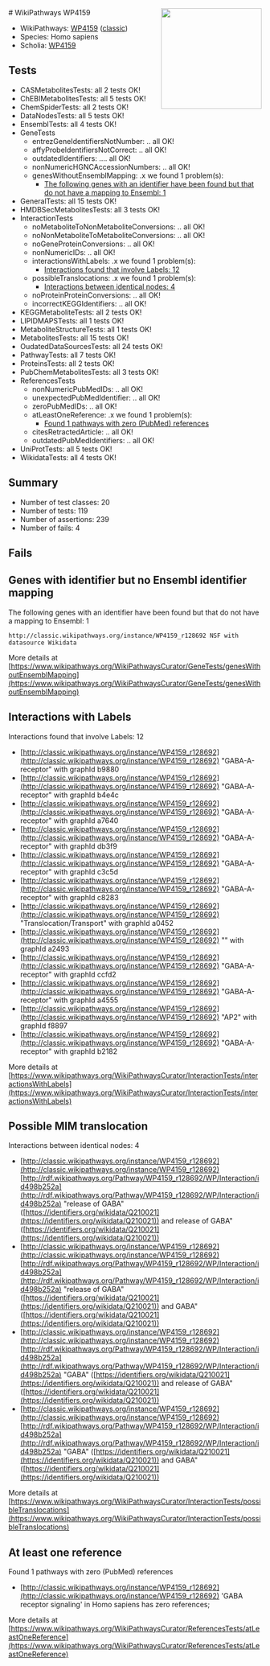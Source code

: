 <img style="float: right; width: 200px" src="https://upload.wikimedia.org/wikipedia/commons/thumb/8/83/Wplogo_with_text_500.png/640px-Wplogo_with_text_500.png" />
# WikiPathways WP4159

* WikiPathways: [WP4159](https://wikipathways.org/pathways/WP4159) ([classic](https://classic.wikipathways.org/instance/WP4159))
* Species: Homo sapiens
* Scholia: [WP4159](https://scholia.toolforge.org/wikipathways/WP4159)
## Tests
* CASMetabolitesTests: all 2 tests OK!
* ChEBIMetabolitesTests: all 5 tests OK!
* ChemSpiderTests: all 2 tests OK!
* DataNodesTests: all 5 tests OK!
* EnsemblTests: all 4 tests OK!
* GeneTests
    * entrezGeneIdentifiersNotNumber: .. all OK!
    * affyProbeIdentifiersNotCorrect: .. all OK!
    * outdatedIdentifiers: .... all OK!
    * nonNumericHGNCAccessionNumbers: .. all OK!
    * genesWithoutEnsemblMapping: .x we found 1 problem(s):
        * [The following genes with an identifier have been found but that do not have a mapping to Ensembl: 1](#40286d83)
* GeneralTests: all 15 tests OK!
* HMDBSecMetabolitesTests: all 3 tests OK!
* InteractionTests
    * noMetaboliteToNonMetaboliteConversions: .. all OK!
    * noNonMetaboliteToMetaboliteConversions: .. all OK!
    * noGeneProteinConversions: .. all OK!
    * nonNumericIDs: .. all OK!
    * interactionsWithLabels: .x we found 1 problem(s):
        * [Interactions found that involve Labels: 12](#fe97a8ba)
    * possibleTranslocations: .x we found 1 problem(s):
        * [Interactions between identical nodes: 4](#1c118209)
    * noProteinProteinConversions: .. all OK!
    * incorrectKEGGIdentifiers: .. all OK!
* KEGGMetaboliteTests: all 2 tests OK!
* LIPIDMAPSTests: all 1 tests OK!
* MetaboliteStructureTests: all 1 tests OK!
* MetabolitesTests: all 15 tests OK!
* OudatedDataSourcesTests: all 24 tests OK!
* PathwayTests: all 7 tests OK!
* ProteinsTests: all 2 tests OK!
* PubChemMetabolitesTests: all 3 tests OK!
* ReferencesTests
    * nonNumericPubMedIDs: .. all OK!
    * unexpectedPubMedIdentifier: .. all OK!
    * zeroPubMedIDs: .. all OK!
    * atLeastOneReference: .x we found 1 problem(s):
        * [Found 1 pathways with zero (PubMed) references](#d0a459f0)
    * citesRetractedArticle: .. all OK!
    * outdatedPubMedIdentifiers: .. all OK!
* UniProtTests: all 5 tests OK!
* WikidataTests: all 4 tests OK!


## Summary

* Number of test classes: 20
* Number of tests: 119
* Number of assertions: 239
* Number of fails: 4

## Fails

<a name="40286d83" />

## Genes with identifier but no Ensembl identifier mapping

The following genes with an identifier have been found but that do not have a mapping to Ensembl: 1
```
http://classic.wikipathways.org/instance/WP4159_r128692 NSF with datasource Wikidata
```

More details at [https://www.wikipathways.org/WikiPathwaysCurator/GeneTests/genesWithoutEnsemblMapping](https://www.wikipathways.org/WikiPathwaysCurator/GeneTests/genesWithoutEnsemblMapping)

<a name="fe97a8ba" />

## Interactions with Labels

Interactions found that involve Labels: 12

* [http://classic.wikipathways.org/instance/WP4159_r128692](http://classic.wikipathways.org/instance/WP4159_r128692) "GABA-A-receptor" with graphId b9880
* [http://classic.wikipathways.org/instance/WP4159_r128692](http://classic.wikipathways.org/instance/WP4159_r128692) "GABA-A-receptor" with graphId b4e4c
* [http://classic.wikipathways.org/instance/WP4159_r128692](http://classic.wikipathways.org/instance/WP4159_r128692) "GABA-A-receptor" with graphId a7640
* [http://classic.wikipathways.org/instance/WP4159_r128692](http://classic.wikipathways.org/instance/WP4159_r128692) "GABA-A-receptor" with graphId db3f9
* [http://classic.wikipathways.org/instance/WP4159_r128692](http://classic.wikipathways.org/instance/WP4159_r128692) "GABA-A-receptor" with graphId c3c5d
* [http://classic.wikipathways.org/instance/WP4159_r128692](http://classic.wikipathways.org/instance/WP4159_r128692) "GABA-A-receptor" with graphId c8283
* [http://classic.wikipathways.org/instance/WP4159_r128692](http://classic.wikipathways.org/instance/WP4159_r128692) "Translocation/Transport" with graphId a0452
* [http://classic.wikipathways.org/instance/WP4159_r128692](http://classic.wikipathways.org/instance/WP4159_r128692) "" with graphId a2493
* [http://classic.wikipathways.org/instance/WP4159_r128692](http://classic.wikipathways.org/instance/WP4159_r128692) "GABA-A-receptor" with graphId ccfd2
* [http://classic.wikipathways.org/instance/WP4159_r128692](http://classic.wikipathways.org/instance/WP4159_r128692) "GABA-A-receptor" with graphId a4555
* [http://classic.wikipathways.org/instance/WP4159_r128692](http://classic.wikipathways.org/instance/WP4159_r128692) "AP2" with graphId f8897
* [http://classic.wikipathways.org/instance/WP4159_r128692](http://classic.wikipathways.org/instance/WP4159_r128692) "GABA-A-receptor" with graphId b2182


More details at [https://www.wikipathways.org/WikiPathwaysCurator/InteractionTests/interactionsWithLabels](https://www.wikipathways.org/WikiPathwaysCurator/InteractionTests/interactionsWithLabels)

<a name="1c118209" />

## Possible MIM translocation

Interactions between identical nodes: 4

* [http://classic.wikipathways.org/instance/WP4159_r128692](http://classic.wikipathways.org/instance/WP4159_r128692) [http://rdf.wikipathways.org/Pathway/WP4159_r128692/WP/Interaction/id498b252a](http://rdf.wikipathways.org/Pathway/WP4159_r128692/WP/Interaction/id498b252a) "release of GABA" ([https://identifiers.org/wikidata/Q210021](https://identifiers.org/wikidata/Q210021)) and 
release of GABA" ([https://identifiers.org/wikidata/Q210021](https://identifiers.org/wikidata/Q210021))
* [http://classic.wikipathways.org/instance/WP4159_r128692](http://classic.wikipathways.org/instance/WP4159_r128692) [http://rdf.wikipathways.org/Pathway/WP4159_r128692/WP/Interaction/id498b252a](http://rdf.wikipathways.org/Pathway/WP4159_r128692/WP/Interaction/id498b252a) "release of GABA" ([https://identifiers.org/wikidata/Q210021](https://identifiers.org/wikidata/Q210021)) and 
GABA" ([https://identifiers.org/wikidata/Q210021](https://identifiers.org/wikidata/Q210021))
* [http://classic.wikipathways.org/instance/WP4159_r128692](http://classic.wikipathways.org/instance/WP4159_r128692) [http://rdf.wikipathways.org/Pathway/WP4159_r128692/WP/Interaction/id498b252a](http://rdf.wikipathways.org/Pathway/WP4159_r128692/WP/Interaction/id498b252a) "GABA" ([https://identifiers.org/wikidata/Q210021](https://identifiers.org/wikidata/Q210021)) and 
release of GABA" ([https://identifiers.org/wikidata/Q210021](https://identifiers.org/wikidata/Q210021))
* [http://classic.wikipathways.org/instance/WP4159_r128692](http://classic.wikipathways.org/instance/WP4159_r128692) [http://rdf.wikipathways.org/Pathway/WP4159_r128692/WP/Interaction/id498b252a](http://rdf.wikipathways.org/Pathway/WP4159_r128692/WP/Interaction/id498b252a) "GABA" ([https://identifiers.org/wikidata/Q210021](https://identifiers.org/wikidata/Q210021)) and 
GABA" ([https://identifiers.org/wikidata/Q210021](https://identifiers.org/wikidata/Q210021))


More details at [https://www.wikipathways.org/WikiPathwaysCurator/InteractionTests/possibleTranslocations](https://www.wikipathways.org/WikiPathwaysCurator/InteractionTests/possibleTranslocations)

<a name="d0a459f0" />

## At least one reference

Found 1 pathways with zero (PubMed) references

* [http://classic.wikipathways.org/instance/WP4159_r128692](http://classic.wikipathways.org/instance/WP4159_r128692) 'GABA receptor signaling' in Homo sapiens has zero references; 


More details at [https://www.wikipathways.org/WikiPathwaysCurator/ReferencesTests/atLeastOneReference](https://www.wikipathways.org/WikiPathwaysCurator/ReferencesTests/atLeastOneReference)

